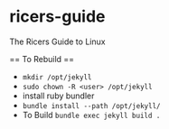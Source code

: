 # ricers-guide
The Ricers Guide to Linux

== To Rebuild ==
* `mkdir /opt/jekyll`
* `sudo chown -R <user> /opt/jekyll`
* install ruby bundler
* `bundle install --path /opt/jekyll/`
* To Build `bundle exec jekyll build .`
